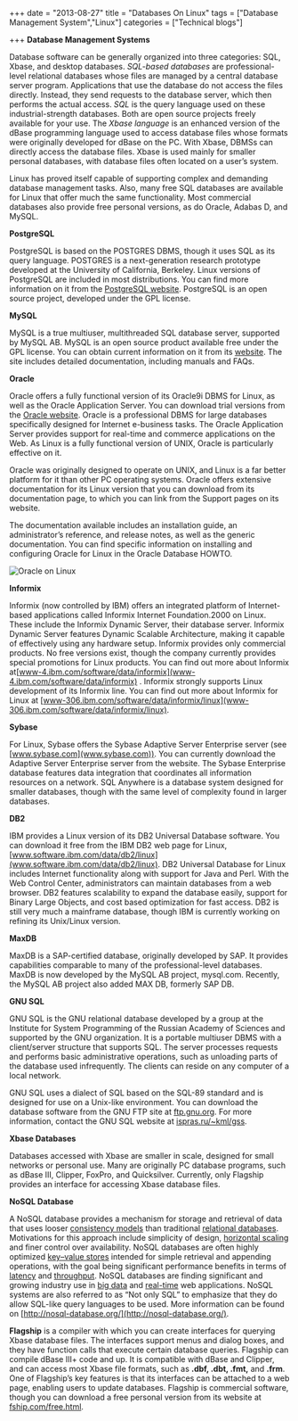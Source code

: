 +++ 
date = "2013-08-27"
title = "Databases On Linux"
tags = ["Database Management System","Linux"]
categories = ["Technical  blogs"]

+++
**Database Management Systems**

Database software can be generally organized into three categories: SQL, Xbase, and desktop databases. _SQL-based databases_ are professional-level relational databases whose files are managed by a central database server program. Applications that use the database do not access the files directly. Instead, they send requests to the database server, which then performs the actual access. _SQL_ is the query language used on these industrial-strength databases. Both are open source projects freely available for your use. The _Xbase language_ is an enhanced version of the dBase programming language used to access database files whose formats were originally developed for dBase on the PC. With Xbase, DBMSs can directly access the database files. Xbase is used mainly for smaller personal databases, with database files often located on a user’s system.

Linux has proved itself capable of supporting complex and demanding database management tasks. Also, many free SQL databases are available for Linux that offer much the same functionality. Most commercial databases also provide free personal versions, as do Oracle, Adabas D, and MySQL.

**PostgreSQL**

 PostgreSQL is based on the POSTGRES DBMS, though it uses SQL as its query language. POSTGRES is a next-generation research prototype developed at the University of California, Berkeley. Linux versions of PostgreSQL are included in most distributions. You can find more information on it from the [PostgreSQL website](www.postgresql.org). PostgreSQL is an open source project, developed under the GPL license.

**MySQL**

 MySQL is a true multiuser, multithreaded SQL database server, supported by MySQL AB. MySQL is an open source product available free under the GPL license. You can obtain current information on it from its [website](www.mysql.com). The site includes detailed documentation, including manuals and FAQs.

**Oracle**

Oracle offers a fully functional version of its Oracle9i DBMS for Linux, as well as the Oracle Application Server. You can download trial versions from the [Oracle website](www.oracle.com). Oracle is a professional DBMS for large databases specifically designed for Internet e-business tasks. The Oracle Application Server provides support for real-time and commerce applications on the Web. As Linux is a fully functional version of UNIX, Oracle is particularly effective on it.

Oracle was originally designed to operate on UNIX, and Linux is a far better platform for it than other PC operating systems. Oracle offers extensive documentation for its Linux version that you can download from its documentation page, to which you can link from the Support pages on its website.

The documentation available includes an installation guide, an administrator’s reference, and release notes, as well as the generic documentation. You can find specific information on installing and configuring Oracle for Linux in the Oracle Database HOWTO. 
  
![Oracle on Linux](/images/oracle-linux.jpg)

**Informix**

Informix (now controlled by IBM) offers an integrated platform of Internet-based applications called Informix Internet Foundation.2000 on Linux. These include the Informix Dynamic Server, their database server. Informix Dynamic Server features Dynamic Scalable Architecture, making it capable of effectively using any hardware setup. Informix provides only commercial products. No free versions exist, though the company currently provides special promotions for Linux products. You can find out more about Informix at[www-4.ibm.com/software/data/informix](www-4.ibm.com/software/data/informix) . Informix strongly supports Linux development of its Informix line. You can find out more about Informix for Linux at [www-306.ibm.com/software/data/informix/linux](www-306.ibm.com/software/data/informix/linux).

**Sybase**

For Linux, Sybase offers the Sybase Adaptive Server Enterprise server (see [www.sybase.com](www.sybase.com)). You can currently download the Adaptive Server Enterprise server from the website. The Sybase Enterprise database features data integration that coordinates all information resources on a network. SQL Anywhere is a database system designed for smaller databases, though with the same level of complexity found in larger databases.

**DB2**

IBM provides a Linux version of its DB2 Universal Database software. You can download it free from the IBM DB2 web page for Linux,[www.software.ibm.com/data/db2/linux](www.software.ibm.com/data/db2/linux). DB2 Universal Database for Linux includes Internet functionality along with support for Java and Perl. With the Web Control Center, administrators can maintain databases from a web browser. DB2 features scalability to expand the database easily, support for Binary Large Objects, and cost based optimization for fast access. DB2 is still very much a mainframe database, though IBM is currently working on refining its Unix/Linux version.

**MaxDB**

MaxDB is a SAP-certified database, originally developed by SAP. It provides capabilities comparable to many of the professional-level databases. MaxDB is now developed by the MySQL AB project, mysql.com. Recently, the MySQL AB project also added MAX DB, formerly SAP DB.

**GNU SQL**

GNU SQL is the GNU relational database developed by a group at the Institute for System Programming of the Russian Academy of Sciences and supported by the GNU organization. It is a portable multiuser DBMS with a client/server structure that supports SQL. The server processes requests and performs basic administrative operations, such as unloading parts of the database used infrequently. The clients can reside on any computer of a local network.

GNU SQL uses a dialect of SQL based on the SQL-89 standard and is designed for use on a Unix-like environment. You can download the database software from the GNU FTP site at [ftp.gnu.org](ftp.gnu.org). For more information, contact the GNU SQL website at [ispras.ru/~kml/gss](ispras.ru/~kml/gss).

**Xbase Databases**

Databases accessed with Xbase are smaller in scale, designed for small networks or personal use. Many are originally PC database programs, such as dBase III, Clipper, FoxPro, and Quicksilver. Currently, only Flagship provides an interface for accessing Xbase database files.

**NoSQL Database**

A NoSQL database provides a mechanism for storage and retrieval of data that uses looser [consistency models](https://en.wikipedia.org/wiki/Consistency_model) than traditional [relational databases](https://en.wikipedia.org/wiki/Relational_database). Motivations for this approach include simplicity of design, [horizontal scaling](https://en.wikipedia.org/wiki/Scalability#Horizontal_and_vertical_scaling) and finer control over availability. NoSQL databases are often highly optimized [key–value stores](https://en.wikipedia.org/wiki/NoSQL#Key.E2.80.93value_stores) intended for simple retrieval and appending operations, with the goal being significant performance benefits in terms of [latency](https://en.wikipedia.org/wiki/Latency) and [throughput](https://en.wikipedia.org/wiki/Throughput). NoSQL databases are finding significant and growing industry use in [big data](https://en.wikipedia.org/wiki/Big_data) and [real-time](https://en.wikipedia.org/wiki/Real-time_web) web applications. NoSQL systems are also referred to as “Not only SQL” to emphasize that they do allow SQL-like query languages to be used. More information can be found on [http://nosql-database.org/](http://nosql-database.org/).

__Flagship__ is a compiler with which you can create interfaces for querying Xbase database files. The interfaces support menus and dialog boxes, and they have function calls that execute certain database queries. Flagship can compile dBase III+ code and up. It is compatible with dBase and Clipper, and can access most Xbase file formats, such as __.dbf, .dbt, .fmt,__ and __.frm__. One of Flagship’s key features is that its interfaces can be attached to a web page, enabling users to update databases. Flagship is commercial software, though you can download a free personal version from its website at [fship.com/free.html](fship.com/free.html).
